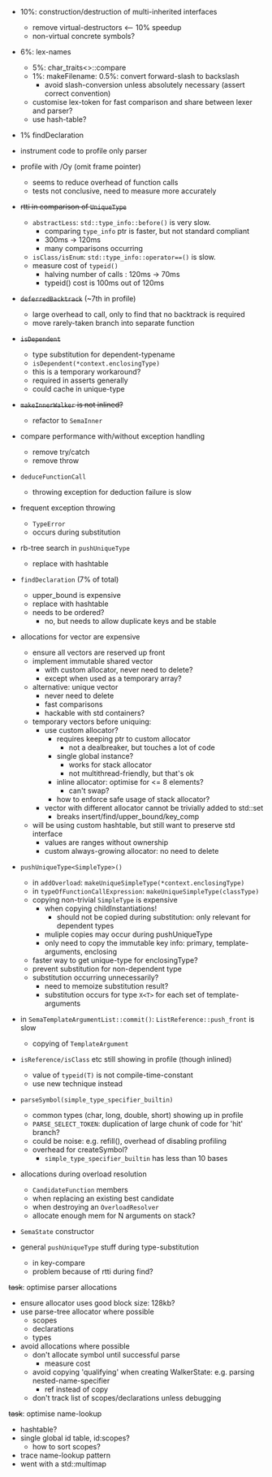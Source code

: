   * 10%: construction/destruction of multi-inherited interfaces
    * remove virtual-destructors <-- 10% speedup
    * non-virtual concrete symbols?
  * 6%: lex-names
    * 5%: char\_traits<>::compare
    * 1%: makeFilename: 0.5%: convert forward-slash to backslash
      * avoid slash-conversion unless absolutely necessary (assert correct convention)
    * customise lex-token for fast comparison and share between lexer and parser?
    * use hash-table?
  * 1% findDeclaration


  * instrument code to profile only parser
  * profile with /Oy (omit frame pointer)
    * seems to reduce overhead of function calls
    * tests not conclusive, need to measure more accurately
  * ~~rtti in comparison of `UniqueType`~~
    * `abstractLess`: `std::type_info::before()` is very slow.
      * comparing `type_info` ptr is faster, but not standard compliant
      * 300ms -> 120ms
      * many comparisons occurring
    * `isClass/isEnum`: `std::type_info::operator==()` is slow.
    * measure cost of `typeid()`
      * halving number of calls : 120ms -> 70ms
      * typeid() cost is 100ms out of 120ms
  * ~~`deferredBacktrack`~~ (~7th in profile)
    * large overhead to call, only to find that no backtrack is required
    * move rarely-taken branch into separate function
  * ~~`isDependent`~~
    * type substitution for dependent-typename
    * `isDependent(*context.enclosingType)`
    * this is a temporary workaround?
    * required in asserts generally
    * could cache in unique-type
  * ~~`makeInnerWalker` is not inlined?~~
    * refactor to `SemaInner`
  * compare performance with/without exception handling
    * remove try/catch
    * remove throw
  * `deduceFunctionCall`
    * throwing exception for deduction failure is slow
  * frequent exception throwing
    * `TypeError`
    * occurs during substitution
  * rb-tree search in `pushUniqueType`
    * replace with hashtable
  * `findDeclaration` (7% of total)
    * upper\_bound is expensive
    * replace with hashtable
    * needs to be ordered?
      * no, but needs to allow duplicate keys and be stable
  * allocations for vector are expensive
    * ensure all vectors are reserved up front
    * implement immutable shared vector
      * with custom allocator, never need to delete?
      * except when used as a temporary array?
    * alternative: unique vector
      * never need to delete
      * fast comparisons
      * hackable with std containers?
    * temporary vectors before uniquing:
      * use custom allocator?
        * requires keeping ptr to custom allocator
          * not a dealbreaker, but touches a lot of code
        * single global instance?
          * works for stack allocator
          * not multithread-friendly, but that's ok
        * inline allocator: optimise for <= 8 elements?
          * can't swap?
        * how to enforce safe usage of stack allocator?
      * vector with different allocator cannot be trivially added to std::set
        * breaks insert/find/upper\_bound/key\_comp
    * will be using custom hashtable, but still want to preserve std interface
      * values are ranges without ownership
      * custom always-growing allocator: no need to delete
  * `pushUniqueType<SimpleType>()`
    * in `addOverload`: `makeUniqueSimpleType(*context.enclosingType)`
    * in `typeOfFunctionCallExpression`: `makeUniqueSimpleType(classType)`
    * copying non-trivial `SimpleType` is expensive
      * when copying childInstantiations!
        * should not be copied during substitution: only relevant for dependent types
      * muliple copies may occur during pushUniqueType
      * only need to copy the immutable key info: primary, template-arguments, enclosing
    * faster way to get unique-type for enclosingType?
    * prevent substitution for non-dependent type
    * substitution occurring unnecessarily?
      * need to memoize substitution result?
      * substitution occurs for type `X<T>` for each set of template-arguments
  * in `SemaTemplateArgumentList::commit()`: `ListReference::push_front` is slow
    * copying of `TemplateArgument`
  * `isReference/isClass` etc still showing in profile (though inlined)
    * value of `typeid(T)` is not compile-time-constant
    * use new technique instead
  * `parseSymbol(simple_type_specifier_builtin)`
    * common types (char, long, double, short) showing up in profile
    * `PARSE_SELECT_TOKEN`: duplication of large chunk of code for 'hit' branch?
    * could be noise: e.g. refill(), overhead of disabling profiling
    * overhead for createSymbol?
      * `simple_type_specifier_builtin` has less than 10 bases
  * allocations during overload resolution
    * `CandidateFunction` members
    * when replacing an existing best candidate
    * when destroying an `OverloadResolver`
    * allocate enough mem for N arguments on stack?
  * `SemaState` constructor
  * general `pushUniqueType` stuff during type-substitution
    * in key-compare
    * problem because of rtti during find?



~~task~~: optimise parser allocations
  * ensure allocator uses good block size: 128kb?
  * use parse-tree allocator where possible
    * scopes
    * declarations
    * types
  * avoid allocations where possible
    * don't allocate symbol until successful parse
      * measure cost
    * avoid copying 'qualifying' when creating WalkerState: e.g. parsing nested-name-specifier
      * ref instead of copy
    * don't track list of scopes/declarations unless debugging

~~task~~: optimise name-lookup
  * hashtable?
  * single global id table, id:scopes?
    * how to sort scopes?
  * trace name-lookup pattern
  * went with a std::multimap